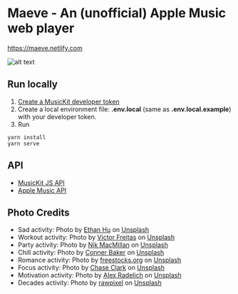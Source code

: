 # Maeve - An (unofficial) Apple Music web player
https://maeve.netlify.com

![alt text](https://user-images.githubusercontent.com/14043840/46205967-d5519c80-c322-11e8-967e-3f493b02282b.png "Maeve screenshot")

## Run locally
1. [Create a MusicKit developer token ](https://developer.apple.com/documentation/applemusicapi/getting_keys_and_creating_tokens)
2. Create a local environment file: **.env.local** (same as **.env.local.example**) with your developer token.
3. Run 
```
yarn install
yarn serve
```

## API
- [MusicKit JS API](https://developer.apple.com/documentation/musickitjs/musickit)
- [Apple Music API](https://developer.apple.com/documentation/applemusicapi?changes=_9)

## Photo Credits
- Sad activity: Photo by [Ethan Hu](https://unsplash.com/photos/_rciagvp-rk?utm_source=unsplash&utm_medium=referral&utm_content=creditCopyText) on [Unsplash](https://unsplash.com/?utm_source=unsplash&utm_medium=referral&utm_content=creditCopyText)
- Workout activity: Photo by [Victor Freitas](https://unsplash.com/photos/vqDAUejnwKw?utm_source=unsplash&utm_medium=referral&utm_content=creditCopyText) on [Unsplash](https://unsplash.com/?utm_source=unsplash&utm_medium=referral&utm_content=creditCopyText)
- Party activity: Photo by [Nik MacMillan](https://unsplash.com/photos/CRCRyD0rxUw?utm_source=unsplash&utm_medium=referral&utm_content=creditCopyText) on [Unsplash](https://unsplash.com/?utm_source=unsplash&utm_medium=referral&utm_content=creditCopyText)
- Chill activity: Photo by [Conner Baker](https://unsplash.com/photos/F7m-YKqqBFQ?utm_source=unsplash&utm_medium=referral&utm_content=creditCopyText) on [Unsplash](https://unsplash.com/?utm_source=unsplash&utm_medium=referral&utm_content=creditCopyText)
- Romance activity: Photo by [
freestocks.org](https://unsplash.com/photos/r_oV6smBBYk?utm_source=unsplash&utm_medium=referral&utm_content=creditCopyText) on [Unsplash](https://unsplash.com/?utm_source=unsplash&utm_medium=referral&utm_content=creditCopyText)
- Focus activity: Photo by [Chase Clark](https://unsplash.com/photos/dGqWUPPesrQ?utm_source=unsplash&utm_medium=referral&utm_content=creditCopyText) on [Unsplash](https://unsplash.com/?utm_source=unsplash&utm_medium=referral&utm_content=creditCopyText)
- Motivation activity: Photo by [Alex Radelich](https://unsplash.com/photos/2gYsZUmockw?utm_source=unsplash&utm_medium=referral&utm_content=creditCopyText) on [Unsplash](https://unsplash.com/?utm_source=unsplash&utm_medium=referral&utm_content=creditCopyText)
- Decades activity: Photo by [rawpixel](https://unsplash.com/photos/-gJkKc6agtM?utm_source=unsplash&utm_medium=referral&utm_content=creditCopyText) on [Unsplash](https://unsplash.com/?utm_source=unsplash&utm_medium=referral&utm_content=creditCopyText)
